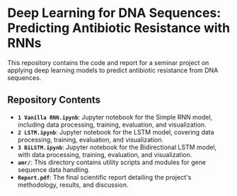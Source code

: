 # Deep Learning for DNA Sequences: Predicting Antibiotic Resistance with RNNs
This repository contains the code and report for a seminar project on applying deep learning models to predict antibiotic resistance from DNA sequences.

## Repository Contents

*   **`1 Vanilla RNN.ipynb`**: Jupyter notebook for the Simple RNN model, including data processing, training, evaluation, and visualization.
*   **`2 LSTM.ipynb`**: Jupyter notebook for the LSTM model, covering data processing, training, evaluation, and visualization.
*   **`3 BiLSTM.ipynb`**: Jupyter notebook for the Bidirectional LSTM model, with data processing, training, evaluation, and visualization.
*   **`amr/`**: This directory contains utility scripts and modules for gene sequence data handling.
*   **`Report.pdf`**: The final scientific report detailing the project's methodology, results, and discussion.
